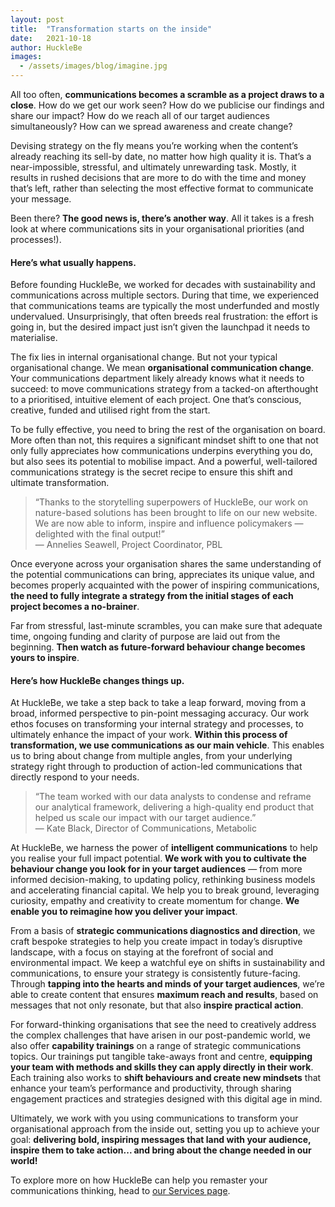 ```yaml
---
layout: post
title:  "Transformation starts on the inside"
date:   2021-10-18
author: HuckleBe
images:
  - /assets/images/blog/imagine.jpg
---
```

All too often, **communications becomes a scramble as a project draws to a close**. How do we get our work seen? How do we publicise our findings and share our impact? How do we reach all of our target audiences simultaneously? How can we spread awareness and create change? 

Devising strategy on the fly means you’re working when the content’s already reaching its sell-by date, no matter how high quality it is. That’s a near-impossible, stressful, and ultimately unrewarding task. Mostly, it results in rushed decisions that are more to do with the time and money that’s left, rather than selecting the most effective format to communicate your message. 

Been there? **The good news is, there’s another way**. All it takes is a fresh look at where communications sits in your organisational priorities (and processes!).

#### Here’s what usually happens.

Before founding HuckleBe, we worked for decades with sustainability and communications across multiple sectors. During that time, we experienced that communications teams are typically the most underfunded and mostly undervalued. Unsurprisingly, that often breeds real frustration: the effort is going in, but the desired impact just isn’t given the launchpad it needs to materialise.

The fix lies in internal organisational change. But not your typical organisational change. We mean **organisational communication change**. Your communications department likely already knows what it needs to succeed: to move communications strategy from a tacked-on afterthought to a prioritised, intuitive element of each project. One that’s conscious, creative, funded and utilised right from the start.

To be fully effective, you need to bring the rest of the organisation on board. More often than not, this requires a significant mindset shift to one that not only fully appreciates how communications underpins everything you do, but also sees its potential to mobilise impact. And a powerful, well-tailored communications strategy is the secret recipe to ensure this shift and ultimate transformation.

> “Thanks to the storytelling superpowers of HuckleBe, our work on nature-based solutions has been brought to life on our new website. We are now able to inform, inspire and influence policymakers — delighted with the final output!” <br> &mdash; Annelies Seawell, Project Coordinator, PBL

Once everyone across your organisation shares the same understanding of the potential communications can bring,  appreciates its unique value, and becomes  properly acquainted with the power of inspiring communications, **the need to fully integrate a strategy from the initial stages of each project becomes a no-brainer**.

Far from stressful, last-minute scrambles, you can make sure that adequate time, ongoing funding and clarity of purpose are laid out from the beginning. **Then watch as future-forward behaviour change becomes yours to inspire**.

#### Here’s how HuckleBe changes things up.

At HuckleBe, we take a step back to take a leap forward, moving from a broad, informed perspective to pin-point messaging accuracy. Our work ethos focuses on transforming your internal strategy and processes, to ultimately enhance the impact of your work. **Within this process of transformation, we use communications as our main vehicle**. This enables us to bring about change from multiple angles, from your underlying strategy right through to production of action-led communications that directly respond to your needs.

> “The team worked with our data analysts to condense and reframe our analytical framework, delivering a high-quality end product that helped us scale our impact with our target audience.” <br> &mdash; Kate Black, Director of Communications, Metabolic

At HuckleBe, we harness the power of **intelligent communications** to help you realise your full impact potential. **We work with you to cultivate the behaviour change you look for in your target audiences** — from more informed decision-making, to updating policy, rethinking business models and accelerating financial capital. We help you to break ground, leveraging curiosity, empathy and creativity to create momentum for change. **We enable you to reimagine how you deliver your impact**.

From a basis of **strategic communications diagnostics and direction**, we craft bespoke strategies to help you create impact in today’s disruptive landscape, with a focus on staying at the forefront of social and environmental impact. We keep a watchful eye on shifts in sustainability and communications, to ensure your strategy is consistently future-facing. Through **tapping into the hearts and minds of your target audiences**, we’re able to create content that ensures **maximum reach and results**, based on messages that not only resonate, but that also **inspire practical action**.

For forward-thinking organisations that see the need to creatively address the complex challenges that have arisen in our post-pandemic world, we also offer **capability trainings** on a range of strategic communications topics. Our trainings put tangible take-aways front and centre, **equipping your team with methods and skills they can apply directly in their work**. Each training also works to **shift behaviours and create new mindsets** that enhance your team’s performance and productivity, through sharing engagement practices and strategies designed with this digital age in mind.

Ultimately, we work with you using communications to transform your organisational approach from the inside out, setting you up to achieve your goal: **delivering bold, inspiring messages that land with your audience, inspire them to take action... and bring about the change needed in our world!**

To explore more on how HuckleBe can help you remaster your communications thinking, head to [our Services page](/#services).
